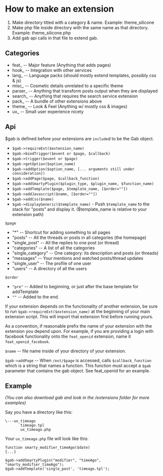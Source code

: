 # How to make an extension

1. Make directory titled with a category & name. Example: theme_silicone
2. Make php file inside directory with the same name as that directory. Example: theme_silicone.php
3. Add gab api calls in that file to extend gab.

## Categories

- feat_ -- Major feature (Anything that adds pages)
- hook_ -- Integration with other services
- lang_ -- Language packs (should mostly extend templates, possibly css & js)
- misc_ -- Cosmetic details unrelated to a specific theme
- parser_ -- Anything that transform posts output when they are displayed
- search_ -- Anything that requires the search service extension
- pack_ -- A bundle of other extensions above
- theme_ -- Look & Feel (Anything w/ mostly css & images)
- ux_   -- Small user experience nicety

## Api

$gab is defined before your extensions are ``include``d to be the Gab object.

- ``$gab->requireExt($extension_name)``
- ``$gab->bindTrigger($event or $page, $callback)``
- ``$gab->trigger($event or $page)``
- ``$gab->getOption($option_name)``
- ``$gab->addOption($option_name, [... arguments still under consideration])``
- ``$gab->addPage($page, $callback_function)``
- ``$gab->addSmartyPlugin($plugin_type, $plugin_name, $function_name)``
- ``$gab->addTemplate($page, $template_name, [$order=""])``
- ``$gab->addJavascript($name, [$order=""])``
- ``$gab->addCss($name)``
- ``$gab->displayGeneric($template_name)`` - Push ``$template_name`` to the stack for "posts" and display it. ($template_name is relative to your extension path)

``$page``

- "*" -- Shortcut for adding something to all pages
- "posts" -- All the threads or posts in all categories (the homepage)
- "single_post" -- All the replies to one post (or thread)
- "categories" -- A list of all the categories
- "single_category" -- One category: its description and posts (or threads)
- "messages" -- Your mentions and watched posts/thread updates
- "single_user" -- The profile of one user
- "users" -- A directory of all the users

``$order``

- ``"pre"`` -- Added to beginning, or just after the base template for addTemplate
- ``""`` -- Added to the end.

If your extension depends on the functionality of another extension,
be sure to run ``$gab->requireExt($extension_name)`` at the beginning of your
main extension script. This will import that extension first before running yours.

As a convention, if reasonable prefix the name of your extension with the extension you depend upon.
For example, if you are providing a login with facebook functionality onto the ``feat_openid``
extension, name it ``feat_openid_facebook``.
 
``$name`` -- file name inside of your directory of your extension.

``$gab->addPage`` -- When ``/ext/$page`` is accessed, calls ``$callback_function``
which is a string that names a function. This function must accept a ``$gab``
parameter that contains the gab object. See feat_openid for an example.

## Example

*(You can also download gab and look in the /extensions folder for more examples)*

Say you have a directory like this:

    \---ux_timeago
           timeago.tpl
           ux_timeago.php

Your ``ux_timeago.php`` file will look like this:

    function smarty_modifier_timeAgo($date)
    {...}

    $gab->addSmartyPlugin("modifier", "timeAgo", "smarty_modifier_timeAgo");
    $gab->addTemplate('single_post', 'timeago.tpl');




